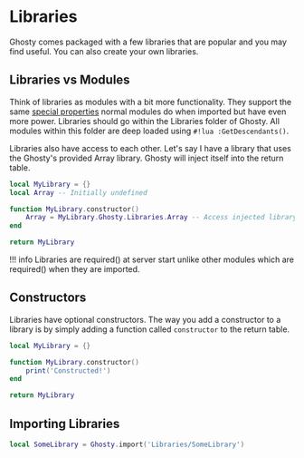 # Libraries
Ghosty comes packaged with a few libraries that are popular and you may find useful. You can also create your own libraries.

## Libraries vs Modules
Think of libraries as modules with a bit more functionality. They support the same [special properties](../start/#special-import-properties) normal modules do when imported but have even more power. Libraries should go within the Libraries folder of Ghosty. All modules within this folder are deep loaded using `#!lua :GetDescendants()`.

Libraries also have access to each other. Let's say I have a library that uses the Ghosty's provided Array library. Ghosty will inject itself into the return table.
```lua
local MyLibrary = {}
local Array -- Initially undefined

function MyLibrary.constructor()
    Array = MyLibrary.Ghosty.Libraries.Array -- Access injected library
end

return MyLibrary
```

!!! info
    Libraries are required() at server start unlike other modules which are required() when they are imported.

## Constructors
Libraries have optional constructors. The way you add a constructor to a library is by simply adding a function called `constructor` to the return table.
```lua
local MyLibrary = {}

function MyLibrary.constructor()
    print('Constructed!')
end

return MyLibrary
```

## Importing Libraries
```lua
local SomeLibrary = Ghosty.import('Libraries/SomeLibrary')
```